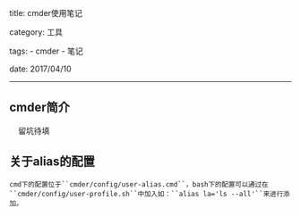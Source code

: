 title: cmder使用笔记

category: 工具

tags: 
    - cmder
    - 笔记

date: 2017/04/10

---

## cmder简介

&nbsp;&nbsp;&nbsp;&nbsp;留坑待填

## 关于alias的配置

    cmd下的配置位于``cmder/config/user-alias.cmd``，bash下的配置可以通过在``cmder/config/user-profile.sh``中加入如：``alias la='ls --all'``来进行添加。




